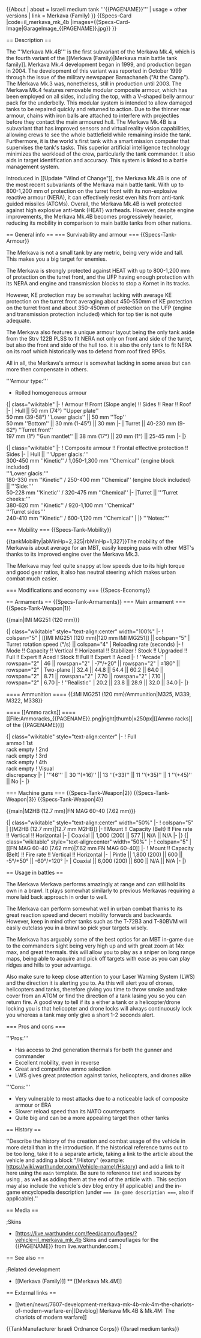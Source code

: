 {{About
| about = Israeli medium tank '''{{PAGENAME}}'''
| usage = other versions
| link = Merkava (Family)
}}
{{Specs-Card
|code=il_merkava_mk_4b
|images={{Specs-Card-Image|GarageImage_{{PAGENAME}}.jpg}}
}}

== Description ==
<!-- ''In the description, the first part should be about the history of the creation and combat usage of the vehicle, as well as its key features. In the second part, tell the reader about the ground vehicle in the game. Insert a screenshot of the vehicle, so that if the novice player does not remember the vehicle by name, he will immediately understand what kind of vehicle the article is talking about.'' -->
The '''Merkava Mk.4B''' is the first subvariant of the Merkava Mk.4, which is the fourth variant of the [[Merkava (Family)|Merkava main battle tank family]]. Merkava Mk.4 development began in 1999, and production began in 2004. The development of this variant was reported in October 1999 through the issue of the military newspaper Bamachaneh ("At the Camp"). The Merkava Mk.3 was, nonetheless, still in production until 2003. The Merkava Mk.4 features removable modular composite armour, which has been employed on all sides, including the top, with a V-shaped belly armour pack for the underbelly. This modular system is intended to allow damaged tanks to be repaired quickly and returned to action. Due to the thinner rear armour, chains with iron balls are attached to interfere with projectiles before they contact the main armoured hull. The Merkava Mk.4B is a subvariant that has improved sensors and virtual reality vision capabilities, allowing crews to see the whole battlefield while remaining inside the tank. Furthermore, it is the world's first tank with a smart mission computer that supervises the tank's tasks. This superior artificial intelligence technology minimizes the workload of the crew, particularly the tank commander. It also aids in target identification and accuracy. This system is linked to a battle management system.

Introduced in [[Update "Wind of Change"]], the Merkava Mk.4B is one of the most recent subvariants of the Merkava main battle tank. With up to 800-1,200 mm of protection on the turret front with its non-explosive reactive armour (NERA), it can effectively resist even hits from anti-tank guided missiles (ATGMs). Overall, the Merkava Mk.4B is well protected against high explosive anti-tank (HEAT) warheads. However, despite engine improvements, the Merkava Mk.4B becomes progressively heavier, reducing its mobility in comparison to main battle tanks from other nations.

== General info ==
=== Survivability and armour ===
{{Specs-Tank-Armour}}
<!-- ''Describe armour protection. Note the most well protected and key weak areas. Appreciate the layout of modules as well as the number and location of crew members. Is the level of armour protection sufficient, is the placement of modules helpful for survival in combat? If necessary use a visual template to indicate the most secure and weak zones of the armour.'' -->
The Merkava is not a small tank by any metric, being very wide and tall. This makes you a big target for enemies.

The Merkava is strongly protected against HEAT with up to 800-1,200 mm of protection on the turret front, and the UFP having enough protection with its NERA and engine and transmission blocks to stop a Kornet in its tracks.

However, KE protection may be somewhat lacking with average KE protection on the turret front averaging about 450-550mm of KE protection on the turret front and about 350-450mm of protection on the UFP (engine and transmission protection included) which for top tier is not quite adequate.

The Merkava also features a unique armour layout being the only tank aside from the Strv 122B PLSS to fit NERA not only on front and side of the turret, but also the front and side of the hull too. it is also the only tank to fit NERA on its roof which historically was to defend from roof fired RPGs.

All in all, the Merkava's armour is somewhat lacking in some areas but can more then compensate in others.

'''Armour type:'''

* Rolled homogeneous armour<!-- The types of armour present on the vehicle and their general locations -->
<!-- Example: * Rolled homogeneous armour (Front, Side, Rear, Hull roof)
* Cast homogeneous armour (Turret, Transmission area) -->

{| class="wikitable"
|-
! Armour !! Front (Slope angle) !! Sides !! Rear !! Roof
|-
| Hull || 50 mm (74°) ''Upper plate'' <br> 50 mm (39-58°) ''Lower glacis'' || 50 mm ''Top'' <br> 50 mm ''Bottom'' || 30 mm (1-45°) || 30 mm
|-
| Turret || 40-230 mm (9-62°) ''Turret front'' <br> 197 mm (1°) ''Gun mantlet'' || 38 mm (17°) || 20 mm (1°) || 25-45 mm
|-
|}

{| class="wikitable"
|-
! Composite armour !! Frontal effective protection !! Sides
|-
| Hull || '''Upper glacis:'''<br> 300-450 mm ''Kinetic'' / 1,050-1,300 mm ''Chemical'' (engine block included) <br> '''Lower glacis:'''<br> 180-330 mm ''Kinetic'' / 250-400 mm ''Chemical'' (engine block included) || '''Side:'''<br> 50-228 mm ''Kinetic'' / 320-475 mm ''Chemical''
|-
|Turret || '''Turret cheeks:'''<br> 380-620 mm ''Kinetic'' / 920-1,100 mm ''Chemical'' <br> '''Turret sides'''<br> 240-410 mm ''Kinetic'' / 600-1,120 mm ''Chemical''
|
|}
'''Notes:'''
<!-- Any additional notes which the user needs to be aware of -->
<!-- Example: * Suspension wheels are 20 mm thick, tracks are 30 mm thick, and torsion bars are 60 mm thick. -->

=== Mobility ===
{{Specs-Tank-Mobility}}
<!-- ''Write about the mobility of the ground vehicle. Estimate the specific power and manoeuvrability, as well as the maximum speed forwards and backwards.'' -->

{{tankMobility|abMinHp=2,325|rbMinHp=1,327}}The mobility of the Merkava is about average for an MBT, easily keeping pass with other MBT's thanks to its improved engine over the Merkava Mk.3.

The Merkava may feel quite snappy at low speeds due to its high torque and good gear ratios, it also has neutral steering which makes urban combat much easier.

=== Modifications and economy ===
{{Specs-Economy}}

== Armaments ==
{{Specs-Tank-Armaments}}
=== Main armament ===
{{Specs-Tank-Weapon|1}}
<!-- ''Give the reader information about the characteristics of the main gun. Assess its effectiveness in a battle based on the reloading speed, ballistics and the power of shells. Do not forget about the flexibility of the fire, that is how quickly the cannon can be aimed at the target, open fire on it and aim at another enemy. Add a link to the main article on the gun: <code><nowiki>{{main|Name of the weapon}}</nowiki></code>. Describe in general terms the ammunition available for the main gun. Give advice on how to use them and how to fill the ammunition storage.'' -->
{{main|IMI MG251 (120 mm)}}

{| class="wikitable" style="text-align:center" width="100%"
|-
! colspan="5" | [[IMI MG251 (120 mm)|120 mm IMI MG251]] || colspan="5" | Turret rotation speed (°/s) || colspan="4" | Reloading rate (seconds)
|-
! Mode !! Capacity !! Vertical !! Horizontal !! Stabilizer
! Stock !! Upgraded !! Full !! Expert !! Aced
! Stock !! Full !! Expert !! Aced
|-
! ''Arcade''
| rowspan="2" | 46 || rowspan="2" | -7°/+20° || rowspan="2" | ±180° || rowspan="2" | Two-plane || 32.4 || 44.8 || 54.4 || 60.2 || 64.0 || rowspan="2" | 8.71 || rowspan="2" | 7.70 || rowspan="2" | 7.10 || rowspan="2" | 6.70
|-
! ''Realistic''
| 20.2 || 23.8 || 28.9 || 32.0 || 34.0
|-
|}

==== Ammunition ====
{{:IMI MG251 (120 mm)/Ammunition|M325, M339, M322, M338}}

==== [[Ammo racks]] ====
[[File:Ammoracks_{{PAGENAME}}.png|right|thumb|x250px|[[Ammo racks]] of the {{PAGENAME}}]]
<!-- '''Last updated: 2.19.0.78''' -->
{| class="wikitable" style="text-align:center"
|-
! Full<br>ammo
! 1st<br>rack empty
! 2nd<br>rack empty
! 3rd<br>rack empty
! 4th<br>rack empty
! Visual<br>discrepancy
|-
| '''46''' || 30&nbsp;''(+16)'' || 13&nbsp;''(+33)'' || 11&nbsp;''(+35)'' || 1&nbsp;''(+45)'' || No
|-
|}

=== Machine guns ===
{{Specs-Tank-Weapon|2}}
{{Specs-Tank-Weapon|3}}
{{Specs-Tank-Weapon|4}}
<!-- ''Offensive and anti-aircraft machine guns not only allow you to fight some aircraft but also are effective against lightly armoured vehicles. Evaluate machine guns and give recommendations on its use.'' -->
{{main|M2HB (12.7 mm)|FN MAG 60-40 (7.62 mm)}}

{| class="wikitable" style="text-align:center" width="50%"
|-
! colspan="5" | [[M2HB (12.7 mm)|12.7 mm M2HB]]
|-
! Mount !! Capacity (Belt) !! Fire rate !! Vertical !! Horizontal
|-
| Coaxial || 1,000 (200) || 577 || N/A || N/A
|-
|}
{| class="wikitable" style="text-align:center" width="50%"
|-
! colspan="5" | [[FN MAG 60-40 (7.62 mm)|7.62 mm FN MAG 60-40]]
|-
! Mount !! Capacity (Belt) !! Fire rate !! Vertical !! Horizontal
|-
| Pintle || 1,800 (200) || 600 || -5°/+50° || -60°/+120°
|-
| Coaxial || 6,000 (200) || 600 || N/A || N/A
|-
|}

== Usage in battles ==
<!-- ''Describe the tactics of playing in the vehicle, the features of using vehicles in the team and advice on tactics. Refrain from creating a "guide" - do not impose a single point of view but instead give the reader food for thought. Describe the most dangerous enemies and give recommendations on fighting them. If necessary, note the specifics of the game in different modes (AB, RB, SB).'' -->
The Merkava Merkava performs amazingly at range and can still hold its own in a brawl. It plays somewhat similarly to previous Merkavas requiring a more laid back approach in order to well.

The Merkava can perform somewhat well in urban combat thanks to its great reaction speed and decent mobility forwards and backwards. However, keep in mind other tanks such as the T-72B3 and T-80BVM will easily outclass you in a brawl so pick your targets wisely.

The Merkava has arguably some of the best optics for an MBT in-game due to the commanders sight being very high up and with great zoom at 14x max, and great thermals. this will allow you to play as a sniper on long range maps, being able to acquire and pick off targets with ease as you can play ridges and hills to your advantage.

Also make sure to keep close attention to your Laser Warning System (LWS) and the direction it is alerting you to. As this will alert you of drones, helicopters and tanks, therefore giving you time to throw smoke and take cover from an ATGM or find the direction of a tank lasing you so you can return fire. A good way to tell if its a either a tank or a helicopter/drone locking you is that helicopter and drone locks will always continuously lock you whereas a tank may only give a short 1-2 seconds alert.

=== Pros and cons ===
<!-- ''Summarise and briefly evaluate the vehicle in terms of its characteristics and combat effectiveness. Mark its pros and cons in a bulleted list. Try not to use more than 6 points for each of the characteristics. Avoid using categorical definitions such as "bad", "good" and the like - use substitutions with softer forms such as "inadequate" and "effective".'' -->

'''Pros:'''

* Has access to 2nd generation thermals for both the gunner and commander
* Excellent mobility, even in reverse
* Great and competitive ammo selection
* LWS gives great protection against tanks, helicopters, and drones alike

'''Cons:'''

* Very vulnerable to most attacks due to a noticeable lack of composite armour or ERA
* Slower reload speed than its NATO counterparts
* Quite big and can be a more appealing target then other tanks

== History ==
<!-- ''Describe the history of the creation and combat usage of the vehicle in more detail than in the introduction. If the historical reference turns out to be too long, take it to a separate article, taking a link to the article about the vehicle and adding a block "/History" (example: <nowiki>https://wiki.warthunder.com/(Vehicle-name)/History</nowiki>) and add a link to it here using the <code>main</code> template. Be sure to reference text and sources by using <code><nowiki><ref></ref></nowiki></code>, as well as adding them at the end of the article with <code><nowiki><references /></nowiki></code>. This section may also include the vehicle's dev blog entry (if applicable) and the in-game encyclopedia description (under <code><nowiki>=== In-game description ===</nowiki></code>, also if applicable).'' -->
''Describe the history of the creation and combat usage of the vehicle in more detail than in the introduction. If the historical reference turns out to be too long, take it to a separate article, taking a link to the article about the vehicle and adding a block "/History" (example: <nowiki>https://wiki.warthunder.com/(Vehicle-name)/History</nowiki>) and add a link to it here using the <code>main</code> template. Be sure to reference text and sources by using <code><nowiki><ref></ref></nowiki></code>, as well as adding them at the end of the article with <code><nowiki><references /></nowiki></code>. This section may also include the vehicle's dev blog entry (if applicable) and the in-game encyclopedia description (under <code><nowiki>=== In-game description ===</nowiki></code>, also if applicable).''

== Media ==
<!-- ''Excellent additions to the article would be video guides, screenshots from the game, and photos.'' -->

;Skins

* [https://live.warthunder.com/feed/camouflages/?vehicle=il_merkava_mk_4b Skins and camouflages for the {{PAGENAME}} from live.warthunder.com.]

== See also ==
<!-- ''Links to the articles on the War Thunder Wiki that you think will be useful for the reader, for example:''
* ''reference to the series of the vehicles;''
* ''links to approximate analogues of other nations and research trees.'' -->

;Related development

* [[Merkava (Family)]]
** [[Merkava Mk.4M]]

== External links ==
<!-- ''Paste links to sources and external resources, such as:''
* ''topic on the official game forum;''
* ''other literature.'' -->

* [[wt:en/news/7607-development-merkava-mk-4b-mk-4m-the-chariots-of-modern-warfare-en|[Devblog] Merkava Mk.4B & Mk.4M: The chariots of modern warfare]]

{{TankManufacturer Israeli Ordnance Corps}}
{{Israel medium tanks}}